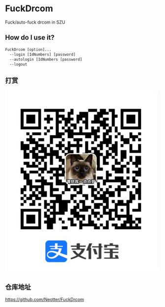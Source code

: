# FuckDrcom
Fuck/auto-fuck drcom in SZU

## How do I use it?

```shell
FuckDrcom [option]...
  --login [IdNumbers] [password]
  --autologin [IdNumbers [password]
  --logout
```
## 打赏

![](https://github.com/Neotter/FuckDrcom/blob/main/sponsor.png)

## 仓库地址

https://github.com/Neotter/FuckDrcom
